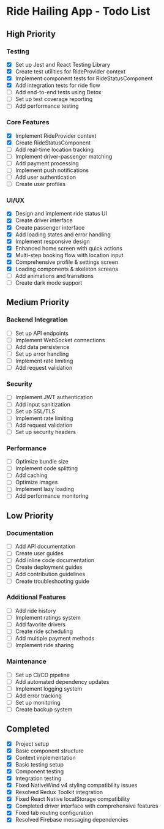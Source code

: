 # Ride Hailing App - Todo List

## High Priority

### Testing
- [x] Set up Jest and React Testing Library
- [x] Create test utilities for RideProvider context
- [x] Implement component tests for RideStatusComponent
- [x] Add integration tests for ride flow
- [ ] Add end-to-end tests using Detox
- [ ] Set up test coverage reporting
- [ ] Add performance testing

### Core Features
- [x] Implement RideProvider context
- [x] Create RideStatusComponent
- [ ] Add real-time location tracking
- [ ] Implement driver-passenger matching
- [ ] Add payment processing
- [ ] Implement push notifications
- [ ] Add user authentication
- [ ] Create user profiles

### UI/UX
- [x] Design and implement ride status UI
- [x] Create driver interface
- [x] Create passenger interface  
- [x] Add loading states and error handling
- [x] Implement responsive design
- [x] Enhanced home screen with quick actions
- [x] Multi-step booking flow with location input
- [x] Comprehensive profile & settings screen
- [x] Loading components & skeleton screens
- [ ] Add animations and transitions
- [ ] Create dark mode support

## Medium Priority

### Backend Integration
- [ ] Set up API endpoints
- [ ] Implement WebSocket connections
- [ ] Add data persistence
- [ ] Set up error handling
- [ ] Implement rate limiting
- [ ] Add request validation

### Security
- [ ] Implement JWT authentication
- [ ] Add input sanitization
- [ ] Set up SSL/TLS
- [ ] Implement rate limiting
- [ ] Add request validation
- [ ] Set up security headers

### Performance
- [ ] Optimize bundle size
- [ ] Implement code splitting
- [ ] Add caching
- [ ] Optimize images
- [ ] Implement lazy loading
- [ ] Add performance monitoring

## Low Priority

### Documentation
- [ ] Add API documentation
- [ ] Create user guides
- [ ] Add inline code documentation
- [ ] Create deployment guides
- [ ] Add contribution guidelines
- [ ] Create troubleshooting guide

### Additional Features
- [ ] Add ride history
- [ ] Implement ratings system
- [ ] Add favorite drivers
- [ ] Create ride scheduling
- [ ] Add multiple payment methods
- [ ] Implement ride sharing

### Maintenance
- [ ] Set up CI/CD pipeline
- [ ] Add automated dependency updates
- [ ] Implement logging system
- [ ] Add error tracking
- [ ] Set up monitoring
- [ ] Create backup system

## Completed
- [x] Project setup
- [x] Basic component structure
- [x] Context implementation
- [x] Basic testing setup
- [x] Component testing
- [x] Integration testing
- [x] Fixed NativeWind v4 styling compatibility issues
- [x] Resolved Redux Toolkit integration
- [x] Fixed React Native localStorage compatibility
- [x] Completed driver interface with comprehensive features
- [x] Fixed tab routing configuration
- [x] Resolved Firebase messaging dependencies 